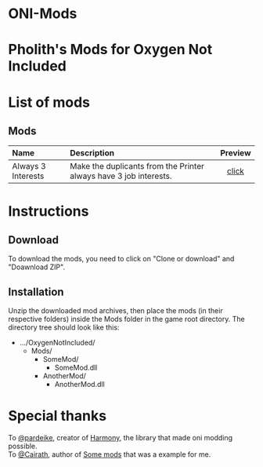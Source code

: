 # ONI-Mods

# Pholith's Mods for Oxygen Not Included <!-- omit in toc -->

# List of mods
## Mods
| **Name**                            | **Description**                                                                                                                                                                                                                                                                      | **Preview**                                   |
| :---------------------------------- | :------------------------------------------------------------------------------------------------------------------------------------------------------------------------------------------------------------------------------------------------------------------------------------| :-------:									 |
| Always 3 Interests                  | Make the duplicants from the Printer always have 3 job interests.                                                                                                                                                                                                                    |  [click](/src/Always3Interests/Preview.md)    |

# Instructions
## Download
To download the mods, you need to click on "Clone or download" and "Doawnload ZIP".
## Installation
Unzip the downloaded mod archives, then place the mods (in their respective folders) inside the Mods folder in the game root directory.
The directory tree should look like this:
* .../OxygenNotIncluded/
  * Mods/
    * SomeMod/
      * SomeMod.dll
    * AnotherMod/
      * AnotherMod.dll


# Special thanks
To [@pardeike](https://github.com/pardeike), creator of [Harmony](https://github.com/pardeike/Harmony), the library that made oni modding possible.  
To [@Cairath](https://github.com/Cairath), author of [Some mods](https://github.com/Cairath/ONI-Mods) that was a example for me.
